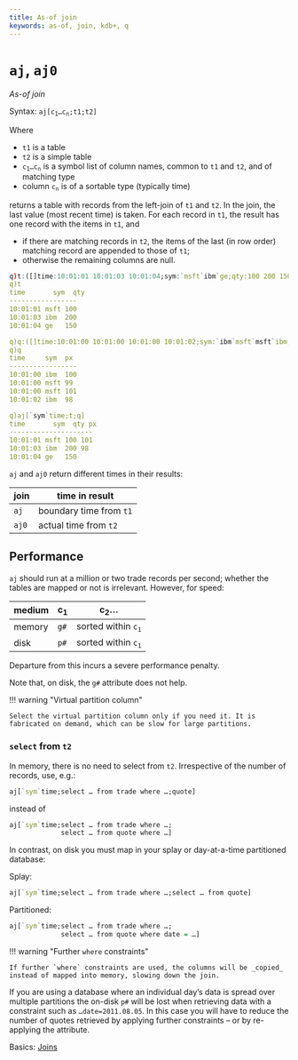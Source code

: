 ```yaml
---
title: As-of join
keywords: as-of, join, kdb+, q
---
```


# `aj`, `aj0` 





_As-of join_

Syntax: <code>aj[c<sub>1</sub>…c<sub>n</sub>;t1;t2]</code>

Where 

-   `t1` is a table
-   `t2` is a simple table 
-   <code>c<sub>1</sub>…c<sub>n</sub></code> is a symbol list of column names, common to `t1` and `t2`, and of matching type
-   column <code>c<sub>n</sub></code> is of a sortable type (typically time)

returns a table with records from the left-join of `t1` and `t2`.
In the join, the last value (most recent time) is taken.
For each record in `t1`, the result has one record with the items in `t1`, and

-   if there are matching records in `t2`, the items of the last (in row order) matching record are appended to those of `t1`;
-   otherwise the remaining columns are null.

```q
q)t:([]time:10:01:01 10:01:03 10:01:04;sym:`msft`ibm`ge;qty:100 200 150)
q)t
time       sym  qty
-----------------
10:01:01 msft 100
10:01:03 ibm  200
10:01:04 ge   150

q)q:([]time:10:01:00 10:01:00 10:01:00 10:01:02;sym:`ibm`msft`msft`ibm;px:100 99 101 98)
q)q
time     sym  px 
-----------------
10:01:00 ibm  100
10:01:00 msft 99 
10:01:00 msft 101
10:01:02 ibm  98 

q)aj[`sym`time;t;q]
time       sym  qty px
---------------------
10:01:01 msft 100 101
10:01:03 ibm  200 98
10:01:04 ge   150
```

`aj` and `aj0` return different times in their results:

join  | time in result
------|------------------------
`aj`  | boundary time from `t1`
`aj0` | actual time from `t2`


## Performance

`aj` should run at a million or two trade records per second; whether the tables are mapped or not is irrelevant. However, for speed:

medium | c<sub>1</sub> | c<sub>2</sub>…
-------|---------------|-----------------------------------------
memory | `g#`          | sorted within <code>c<sub>1</sub></code>
disk   | `p#`          | sorted within <code>c<sub>1</sub></code>

Departure from this incurs a severe performance penalty. 

Note that, on disk, the `g#` attribute does not help.

!!! warning "Virtual partition column"

    Select the virtual partition column only if you need it. It is fabricated on demand, which can be slow for large partitions.

### `select` from `t2`

In memory, there is no need to select from `t2`. Irrespective of the number of records, use, e.g.:

```q
aj[`sym`time;select … from trade where …;quote]
```

instead of

```q
aj[`sym`time;select … from trade where …;
             select … from quote where …]
```

In contrast, on disk you must map in your splay or day-at-a-time partitioned database:

Splay:

```q
aj[`sym`time;select … from trade where …;select … from quote]
```

Partitioned:

```q
aj[`sym`time;select … from trade where …;
             select … from quote where date = …]
```

!!! warning "Further `where` constraints"

    If further `where` constraints are used, the columns will be _copied_ instead of mapped into memory, slowing down the join.

If you are using a database where an individual day’s data is spread over multiple partitions the on-disk `p#` will be lost when retrieving data with a constraint such as `…date=2011.08.05`. 
In this case you will have to reduce the number of quotes retrieved by applying further constraints – or by re-applying the attribute.



<i class="far fa-hand-point-right"></i> 
Basics: [Joins](../basics/joins.md)

